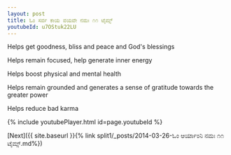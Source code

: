 ```yaml
---
layout: post
title: ಓಂ ಸರ್ವ ಕಾಯ ವಯವೇ ನಮಃ ೧೧ ಟೈಮ್ಸ್
youtubeId: u7OStuk22LU
---
```

 
 
Helps get goodness, bliss and peace and God's blessings
 
Helps remain focused, help generate inner energy 
 
Helps boost physical and mental health 
 
Helps remain grounded and generates a sense of gratitude towards the greater power 
 
Helps reduce bad karma
 
 
 
 


{% include youtubePlayer.html id=page.youtubeId %}
 
[Next]({{ site.baseurl }}{% link  split1/_posts/2014-03-26-ಓಂ ಆರ್ಯಾಂನಿ ನಮಃ ೧೧ ಟೈಮ್ಸ್.md%})
 
